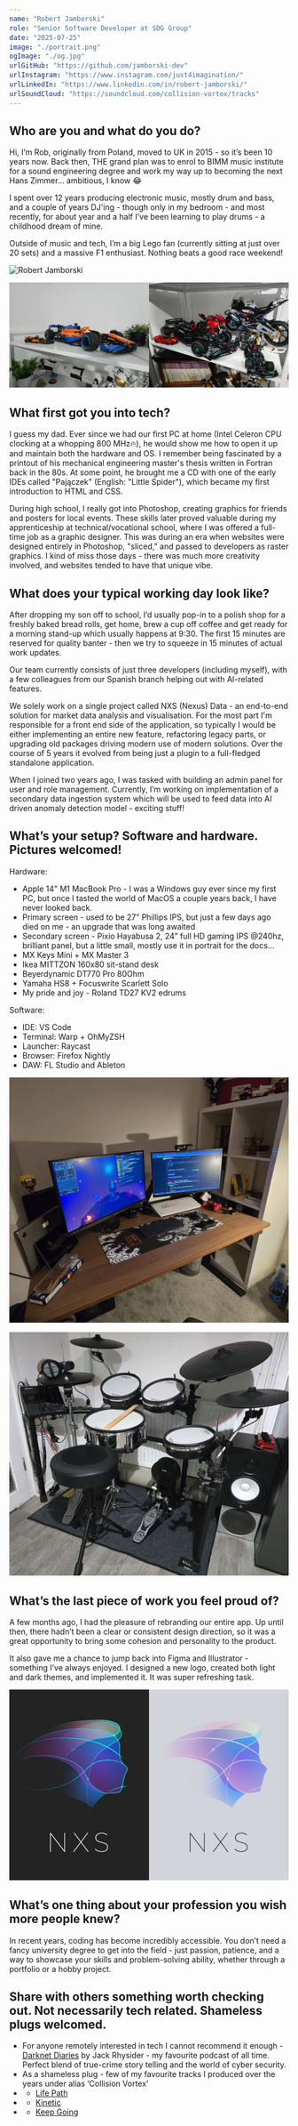 ```yaml
---
name: "Robert Jamborski"
role: "Senior Software Developer at SDG Group"
date: "2025-07-25"
image: "./portrait.png"
ogImage: "./og.jpg"
urlGitHub: "https://github.com/jamborski-dev"
urlInstagram: "https://www.instagram.com/just4imagination/"
urlLinkedIn: "https://www.linkedin.com/in/robert-jamborski/"
urlSoundCloud: "https://soundcloud.com/collision-vortex/tracks"
---
```


## Who are you and what do you do?

Hi, I’m Rob, originally from Poland, moved to UK in 2015 - so it’s been 10 years now. Back then, THE grand plan was to enrol to BIMM music institute for a sound engineering degree and work my way up to becoming the next Hans Zimmer… ambitious, I know 😂

I spent over 12 years producing electronic music, mostly drum and bass, and a couple of years DJ'ing - though only in my bedroom - and most recently, for about year and a half I’ve been learning to play drums - a childhood dream of mine.

Outside of music and tech, I’m a big Lego fan (currently sitting at just over 20 sets) and a massive F1 enthusiast. Nothing beats a good race weekend!

![Robert Jamborski](./portrait.png)

![Robert's lego collection](lego.jpg)

## What first got you into tech?

I guess my dad. Ever since we had our first PC at home (Intel Celeron CPU clocking at a whopping 800 MHz🔥), he would show me how to open it up and maintain both the hardware and OS. I remember being fascinated by a printout of his mechanical engineering master's thesis written in Fortran back in the 80s. At some point, he brought me a CD with one of the early IDEs called "Pajączek" (English: "Little Spider"), which became my first introduction to HTML and CSS.

During high school, I really got into Photoshop, creating graphics for friends and posters for local events. These skills later proved valuable during my apprenticeship at technical/vocational school, where I was offered a full-time job as a graphic designer. This was during an era when websites were designed entirely in Photoshop, "sliced," and passed to developers as raster graphics. I kind of miss those days - there was much more creativity involved, and websites tended to have that unique vibe.

## What does your typical working day look like?

After dropping my son off to school, I’d usually pop-in to a polish shop for a freshly baked bread rolls, get home, brew a cup off coffee and get ready for a morning stand-up which usually happens at 9:30. The first 15 minutes are reserved for quality banter - then we try to squeeze in 15 minutes of actual work updates.

Our team currently consists of just three developers (including myself), with a few colleagues from our Spanish branch helping out with AI-related features.

We solely work on a single project called NXS (Nexus) Data - an end-to-end solution for market data analysis and visualisation. For the most part I'm responsible for a front end side of the application, so typically I would be either implementing an entire new feature, refactoring legacy parts, or upgrading old packages driving modern use of modern solutions. Over the course of 5 years it evolved from being just a plugin to a full-fledged standalone application.

When I joined two years ago, I was tasked with building an admin panel for user and role management. Currently, I’m working on implementation of a secondary data ingestion system which will be used to feed data into AI driven anomaly detection model - exciting stuff!

## What’s your setup? Software and hardware. Pictures welcomed!

Hardware:

- Apple 14” M1 MacBook Pro - I was a Windows guy ever since my first PC, but once I tasted the world of MacOS a couple years back, I have never looked back.
- Primary screen - used to be 27” Phillips IPS, but just a few days ago died on me - an upgrade that was long awaited
- Secondary screen - Pixio Hayabusa 2, 24” full HD gaming IPS @240hz, brilliant panel, but a little small, mostly use it in portrait for the docs…
- MX Keys Mini + MX Master 3
- Ikea MITTZON 160x80 sit-stand desk
- Beyerdynamic DT770 Pro 80Ohm
- Yamaha HS8 + Focuswrite Scarlett Solo
- My pride and joy - Roland TD27 KV2 edrums

Software:

- IDE: VS Code
- Terminal: Warp + OhMyZSH
- Launcher: Raycast
- Browser: Firefox Nightly
- DAW: FL Studio and Ableton

![Robert' setup](setup.jpg)

![Robert' drumkit](drums.png)

## What’s the last piece of work you feel proud of?

A few months ago, I had the pleasure of rebranding our entire app. Up until then, there hadn’t been a clear or consistent design direction, so it was a great opportunity to bring some cohesion and personality to the product.

It also gave me a chance to jump back into Figma and Illustrator - something I’ve always enjoyed. I designed a new logo, created both light and dark themes, and implemented it. It was super refreshing task.

![NXS logo](nxs.jpg)

## What’s one thing about your profession you wish more people knew?

In recent years, coding has become incredibly accessible. You don’t need a fancy university degree to get into the field - just passion, patience, and a way to showcase your skills and problem-solving ability, whether through a portfolio or a hobby project.

## Share with others something worth checking out. Not necessarily tech related. Shameless plugs welcomed.

- For anyone remotely interested in tech I cannot recommend it enough - [Darknet Diaries](https://darknetdiaries.com/) by Jack Rhysider - my favourite podcast of all time. Perfect blend of true-crime story telling and the world of cyber security.
- As a shameless plug - few of my favourite tracks I produced over the years under alias ‘Collision Vortex’
- - [Life Path](https://soundcloud.com/collision-vortex/life-path)
- - [Kinetic](https://soundcloud.com/collision-vortex/collision-vortex-kinetic2)
- - [Keep Going](https://soundcloud.com/collision-vortex/keep-going-pre-master)
